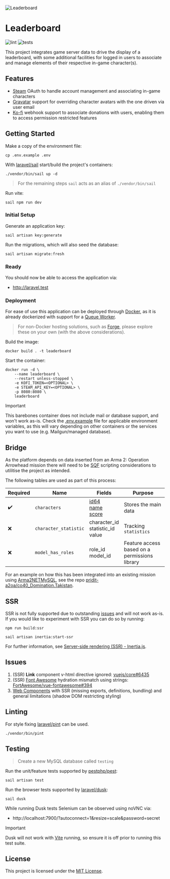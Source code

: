 ![Leaderboard](https://github.com/user-attachments/assets/d1ef0d90-50fa-48d5-a9c9-21833020b6dd)

# Leaderboard

![lint](https://github.com/pridit-a2oa/leaderboard/actions/workflows/coding-standards.yml/badge.svg)
![tests](https://github.com/pridit-a2oa/leaderboard/actions/workflows/tests.yml/badge.svg)

This project integrates game server data to drive the display of a leaderboard, with some additional facilities for logged in users to associate and manage elements of their respective in-game character(s).

## Features

- [Steam](https://store.steampowered.com/) OAuth to handle account management and associating in-game characters
- [Gravatar](https://gravatar.com) support for overriding character avatars with the one driven via user email
- [Ko-fi](https://ko-fi.com) webhook support to associate donations with users, enabling them to access permission restricted features

## Getting Started

Make a copy of the environment file:

```
cp .env.example .env
```

With [laravel/sail](https://laravel.com/docs/11.x/sail) start/build the project's containers:

```
./vendor/bin/sail up -d
```

> For the remaining steps `sail` acts as an alias of `./vendor/bin/sail`

Run vite:

```
sail npm run dev
```

### Initial Setup

Generate an application key:

```
sail artisan key:generate
```

Run the migrations, which will also seed the database:

```
sail artisan migrate:fresh
```

### Ready

You should now be able to access the application via:

- http://laravel.test

### Deployment

For ease of use this application can be deployed through [Docker](https://www.docker.com/), as it is already dockerized with support for a [Queue Worker](https://laravel.com/docs/11.x/queues#running-the-queue-worker).

> For non-Docker hosting solutions, such as [Forge](https://forge.laravel.com/), please explore these on your own (with the above considerations).

Build the image:

```
docker build . -t leaderboard
```

Start the container:

```
docker run -d \
    --name leaderboard \
    --restart unless-stopped \
    -e KOFI_TOKEN=<OPTIONAL> \
    -e STEAM_API_KEY=<OPTIONAL> \
    -p 8080:8080 \
    leaderboard
```

> [!IMPORTANT]
> This barebones container does not include mail or database support, and won't work as-is. Check the [.env.example](.env.example) file for applicable environment variables, as this will vary depending on other containers or the services you want to use (e.g. Mailgun/managed database).

## Bridge

As the platform depends on data inserted from an Arma 2: Operation Arrowhead mission there will need to be [SQF](https://community.bistudio.com/wiki/SQF_Syntax) scripting considerations to utilitise the project as intended.

The following tables are used as part of this process:

| Required | Name                  | Fields                                                                                                                                                                 | Purpose                                       |
| -------- | --------------------- | ---------------------------------------------------------------------------------------------------------------------------------------------------------------------- | --------------------------------------------- |
| ✔️       | `characters`          | [id64](https://community.bistudio.com/wiki/getPlayerUID)<br />[name](https://community.bistudio.com/wiki/name)<br />[score](https://community.bistudio.com/wiki/score) | Stores the main data                          |
| ❌       | `character_statistic` | character_id<br />statistic_id<br /> value                                                                                                                             | Tracking `statistics`                         |
| ❌       | `model_has_roles`     | role_id<br /> model_id                                                                                                                                                 | Feature access based on a permissions library |

For an example on how this has been integrated into an existing mission using [Arma2NETMySQL](https://arma2netmysqlplugin.readthedocs.io/en/latest/), see the repo [pridit-a2oa/co40_Domination.Takistan](https://github.com/pridit-a2oa/co40_Domination.Takistan).

## SSR

SSR is not fully supported due to outstanding [issues](#issues) and will not work as-is. If you would like to experiment with SSR you can do so by running:

```
npm run build:ssr
```

```
sail artisan inertia:start-ssr
```

For further information, see [Server-side rendering (SSR) - Inertia.js](https://inertiajs.com/server-side-rendering).

## Issues

1. (SSR) **Link** component v-html directive ignored: [vuejs/core#6435](https://github.com/vuejs/core/issues/6435)
2. (SSR) [Font Awesome](https://fontawesome.com/) hydration mismatch using strings: [FortAwesome/vue-fontawesome#394](https://github.com/FortAwesome/vue-fontawesome/issues/394)
3. [Web Components](https://vuejs.org/guide/extras/web-components) with SSR (missing exports, definitions, bundling) and general limitations (shadow DOM restricting styling)

## Linting

For style fixing [laravel/pint](https://laravel.com/docs/11.x/pint) can be used.

```
./vendor/bin/pint
```

## Testing

> Create a new MySQL database called `testing`

Run the unit/feature tests supported by [pestphp/pest](https://pestphp.com/):

```
sail artisan test
```

Run the browser tests supported by [laravel/dusk](https://laravel.com/docs/11.x/dusk):

```
sail dusk
```

While running Dusk tests Selenium can be observed using noVNC via:

- http://localhost:7900/?autoconnect=1&resize=scale&password=secret

> [!IMPORTANT]
> Dusk will not work with [Vite](http://localhost:5173/) running, so ensure it is off prior to running this test suite.

## License

This project is licensed under the [MIT License](LICENSE).
